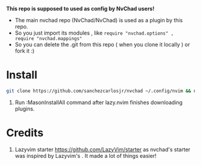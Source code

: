 **This repo is supposed to used as config by NvChad users!**

- The main nvchad repo (NvChad/NvChad) is used as a plugin by this repo.
- So you just import its modules , like `require "nvchad.options" , require "nvchad.mappings"`
- So you can delete the .git from this repo ( when you clone it locally ) or fork it :)

# Install
```bash
git clone https://github.com/sanchezcarlosjr/nvchad ~/.config/nvim && nvim
```
1. Run :MasonInstallAll command after lazy.nvim finishes downloading plugins.



# Credits

1) Lazyvim starter https://github.com/LazyVim/starter as nvchad's starter was inspired by Lazyvim's . It made a lot of things easier!
